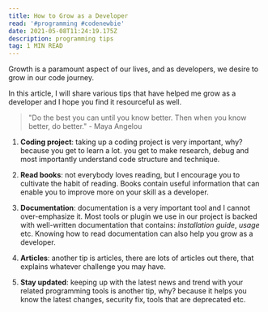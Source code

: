 ```yaml
---
title: How to Grow as a Developer
read: '#programming #codenewbie'
date: 2021-05-08T11:24:19.175Z
description: programming tips
tag: 1 MIN READ
---
```

Growth is a paramount aspect of our lives, and as developers, we desire to grow in our code journey.

In this article, I will share various tips that have helped me grow as a developer and I hope you find it resourceful as well.


> "Do the best you can until you know better. Then when you know better, do better." - Maya Angelou

1. **Coding project**: taking up a coding project is very important, why? because you get to learn a lot. you get to make research, debug and most importantly understand code structure and technique.

2. **Read books**: not everybody loves reading, but I encourage you to cultivate the habit of reading. Books contain useful information that can enable you to improve more on your skill as a developer.

3. **Documentation**: documentation is a very important tool and I cannot over-emphasize it. Most tools or plugin we use in our project is backed with well-written documentation that contains: _installation guide_, _usage_ etc. 
Knowing how to read documentation can also help you grow as a developer.

4. **Articles**: another tip is articles, there are lots of articles out there, that explains whatever challenge you may have.

5. **Stay updated**: keeping up with the latest news and trend with your related programming tools is another tip, why? because it helps you know the latest changes, security fix, tools that are deprecated etc.

